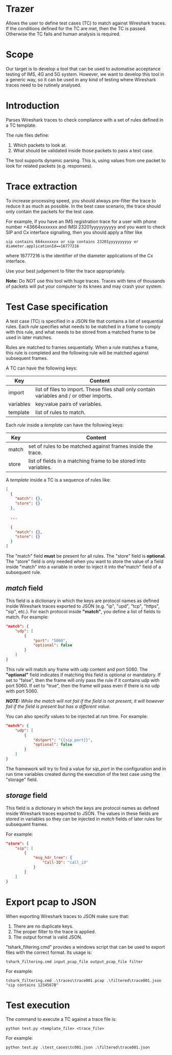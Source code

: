 # Trazer

Allows the user to define test cases (TC) to match against Wireshark traces. 
If the conditions defined for the TC are met, then the TC is passed. Otherwise
the TC fails and human analysis is required.

# Scope

Our target is to develop a tool that can be used to automatise acceptance 
testing of IMS, 4G and 5G system. However, we want to develop this tool in a
generic way, so it can be used in any kind of testing where Wireshark traces 
need to be rutinely analysed.

# Introduction

Parses Wireshark traces to check compliance with a set of rules defined in a
TC template.

The rule files define:

1. Which packets to look at.
2. What should be validated inside those packets to pass a test case.

The tool supports dynamic parsing. This is, using values from one packet to 
look for related packets (e.g. responses).

# Trace extraction

To increase processing speed, you should always pre-filter the trace to reduce
it as much as possible. In the best case scenario, the trace should only 
contain the packets for the test case.

For example, if you have an IMS registration trace for a user with phone number
+43664xxxxxxx and IMSI 23201yyyyyyyyyy and you want to check SIP and Cx 
interface signalling, then you should apply a filter like
 
```
sip contains 664xxxxxxx or sip contains 23201yyyyyyyyyy or diameter.applicationId==16777216
```

where 16777216 is the identifier of the diameter applications of the Cx 
interface.

Use your best judgement to filter the trace appropriately.

**Note:** Do NOT use this tool with huge traces. Traces with tens of thousands
of packets will put your computer to its knees and may crash your system.

# Test Case specification

A test case (TC) is specified in a JSON file that contains a list of sequential
rules. Each rule specifies what needs to be matched in a frame to comply with 
this rule, and what needs to be stored from a matched frame to be used in later
matches.

Rules are matched to frames sequentially. When a rule matches a frame, this 
rule is completed and the following rule will be matched against subsequent 
frames.

A TC can have the following keys:

| Key | Content 
| ----- | --------
| import | list of files to import. These files shall only contain variables and / or other imports.
| variables | key:value pairs of variables.
| template | list of rules to match.

Each *rule* inside a *template* can have the following keys:

| Key | Content 
| ----- | --------
| match | set of rules to be matched against frames inside the trace.
| store | list of fields in a matching frame to be stored into variables.

A *template* inside a TC is a sequence of rules like:
```json
[
  {
    "match": {},
    "store": {}
  },
  
  ...
  
  {
    "match": {},
    "store": {}
  }
]
```
The "match" field **must** be present for all rules. The "store" field is 
**optional**. The "store" field is only needed when you want to store the value
of a field inside "match" into a variable in order to inject it into the"match" 
field of a subsequent rule.

## *match* field

This field is a dictionary in which the keys are protocol names as defined 
inside Wireshark traces exported to JSON (e.g. "ip", "upd", "tcp", "https", 
"sip", etc.). For each protocol inside **"match"**, you define a list of fields
to match. For example:

```json
"match": {
    "udp": [
        {
            "port": "5060",
            "optional": false
        }
    ]
}
```

This rule will match any frame with udp content and port 5060. The 
**"optional"** field indicates if matching this field is optional or mandatory.
If set to "false", then the frame will only pass the rule if it contains udp 
with port 5060. If set to "true", then the frame will pass even if there is no 
udp with port 5060.

***NOTE:** While the match will not fail if the field is not present, it will 
however fail if the field is present but has a different value.*

You can also specify values to be injected at run time. For example:

```json
"match": {
    "udp": [
        {
            "dstport": "{{sip_port}}",
            "optional": false
        }
    ]
}
```

The framework will try to find a value for *sip_port* in the configuration 
and in run time variables created during the execution of the test case using
the "storage" field.

## *storage* field

This field is a dictionary in which the keys are protocol names as defined 
inside Wireshark traces exported to JSON. The values in these fields are 
stored in variables so they can be injected in *match* fields of later rules
for subsequent frames.

For example:

```json
"store": {
    "sip": [
        {
            "msg_hdr_tree": {
                "Call-ID": "call_id"
            }
        }
    ]
}
```

# Export pcap to JSON

When exporting Wireshark traces to JSON make sure that:

1. There are no duplicate keys.
2. The proper filter to the trace is applied.
3. The output format is valid JSON.
 
"tshark_filtering.cmd" provides a windows script that can be used to export
files with the correct format. Its usage is:

```
tshark_filtering.cmd input_pcap_file output_pcap_file filter
```

For example:

```
tshark_filtering.cmd .\traces\trace001.pcap .\filtered\trace001.json "sip contains 12345678"
``` 

# Test execution

The command to execute a TC against a trace file is:

```
python test.py <template_file> <trace_file>
```

For example:

```
python test.py .\test_cases\tc001.json .\filtered\trace001.json
```

